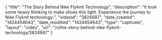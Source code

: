 {
    "title": "The Story Behind Nike Flyknit Technology",
    "description": "It took some heavy thinking to make shoes this light. Experience the journey to Nike Flyknit technology:",
    "videoid": "3824687",
    "date_created": "1424454643",
    "date_modified": "1424454643",
    "type": "captivate",
    "layout": "video",
    "url": "\/v\/the-story-behind-nike-flyknit-technology\/3824687"
}